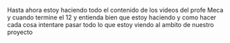 Hasta ahora estoy haciendo todo el contenido de los videos del profe Meca y cuando termine el 12 y entienda bien que estoy haciendo y como hacer cada cosa intentare pasar todo lo que estoy viendo al ambito de nuestro proyecto

